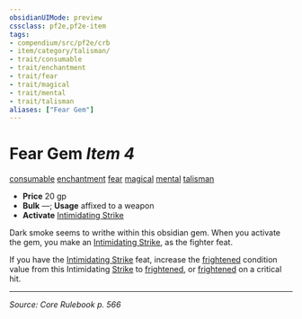 ```yaml
---
obsidianUIMode: preview
cssclass: pf2e,pf2e-item
tags:
- compendium/src/pf2e/crb
- item/category/talisman/
- trait/consumable
- trait/enchantment
- trait/fear
- trait/magical
- trait/mental
- trait/talisman
aliases: ["Fear Gem"]
---
```

# Fear Gem *Item 4*  
[consumable](consumable.md "Consumable Item Trait")  [enchantment](enchantment.md "Enchantment School Trait")  [fear](Reference/Rules/Traits/fear.md "Fear Effect Trait")  [magical](magical.md "Magical Item Trait")  [mental](mental.md "Mental Effect Trait")  [talisman](talisman.md "Talisman Item Trait")  

- **Price** 20 gp
- **Bulk** —; **Usage** affixed to a weapon
- **Activate** [Intimidating Strike](intimidating-strike.md)

Dark smoke seems to writhe within this obsidian gem. When you activate the gem, you make an [Intimidating Strike](intimidating-strike.md), as the fighter feat.

If you have the [Intimidating Strike](intimidating-strike.md) feat, increase the [frightened](conditions.md#Frightened) condition value from this Intimidating [Strike](strike.md) to [frightened](conditions.md#Frightened), or [frightened](conditions.md#Frightened) on a critical hit.


---
*Source: Core Rulebook p. 566*
